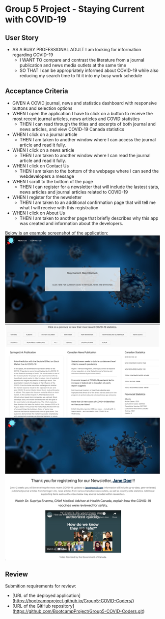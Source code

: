 # Group 5 Project - Staying Current with COVID-19

## User Story
* AS A BUSY PROFESSIONAL ADULT I am looking for information regarding COVID-19
  * I WANT TO compare and contrast the literature from a journal publication and news media outlets at the same time
  * SO THAT I can be appropriately informed about COVID-19 while also reducing my search time to fit it into my busy work schedule


## Acceptance Criteria
* GIVEN A COVID journal, news and statistics dashboard with responsive buttons and selection options
* WHEN I open the application I have to click on a button to receive the most recent journal articles, news articles and COVID statistics
  * THEN I can read through the titles and excerpts of both journal and news articles, and view COVID-19 Canada statistics
* WHEN I click on a journal article
  * THEN I am taken to another window where I can access the journal article and read it fully.
* WHEN I click on a news article
  * THEN I am taken to another window where I can read the journal article and read it fully.
* WHEN I click on Contact Us
  * THEN I am taken to the bottom of the webpage where I can send the webdevelopers a message
* WHEN I scroll to the bottom of the page
  * THEN I can register for a newsletter that will include the lastest stats, news articles and journal articles related to COVID-19
* WHEN I register for the newsletter
  * THEN I am taken to an additional confirmation page that will tell me what I will receive with this registration
* WHEN I click on About Us
  * THEN I am taken to another page that briefly describes why this app was created and information about the developers.


Below is an example screenshot of the application:
![COVID Dashboard Hero Screenshot](./assets/images/HeroHome.png)
![COVID Dashboard Home Page Content](./assets/images/MainContent.png)
![COVID Dashboard Newsletter Page](./assets/images/Newsletter.png)


## Review
Submition requirements for review:

* [URL of the deployed application] (https://bootcampproject.github.io/Group5-COVID-Coders/)
* [URL of the GitHub repository] (https://github.com/BootcampProject/Group5-COVID-Coders.git)

